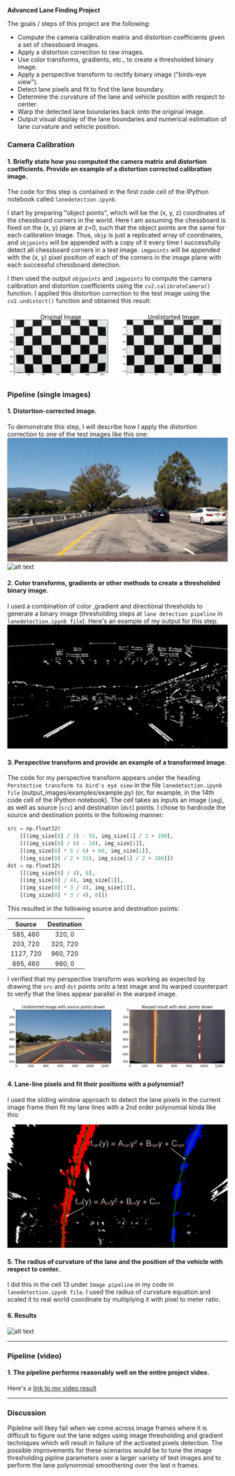 

**Advanced Lane Finding Project**

The goals / steps of this project are the following:

* Compute the camera calibration matrix and distortion coefficients given a set of chessboard images.
* Apply a distortion correction to raw images.
* Use color transforms, gradients, etc., to create a thresholded binary image.
* Apply a perspective transform to rectify binary image ("birds-eye view").
* Detect lane pixels and fit to find the lane boundary.
* Determine the curvature of the lane and vehicle position with respect to center.
* Warp the detected lane boundaries back onto the original image.
* Output visual display of the lane boundaries and numerical estimation of lane curvature and vehicle position.

[//]: # (Image References)

[image1]: ./examples/undistort_output.png "Undistorted"
[image2]: ./test_images/test1.jpg "Road Transformed"
[image3]: ./examples/binary_combo_example.jpg "Binary Example"
[image4]: ./examples/warped_straight_lines.jpg "Warp Example"
[image5]: ./examples/color_fit_lines.jpg "Fit Visual"
[image6]: ./examples/example_output.jpg "Output"
[image7]: ./examples/undst.jpg
[image8]: ./examples/result.jpg

[video1]: ./final_video.mp4 "Video"



### Camera Calibration

#### 1. Briefly state how you computed the camera matrix and distortion coefficients. Provide an example of a distortion corrected calibration image.

The code for this step is contained in the first code cell of the IPython notebook called `lanedetection.ipynb`.  

I start by preparing "object points", which will be the (x, y, z) coordinates of the chessboard corners in the world. Here I am assuming the chessboard is fixed on the (x, y) plane at z=0, such that the object points are the same for each calibration image.  Thus, `objp` is just a replicated array of coordinates, and `objpoints` will be appended with a copy of it every time I successfully detect all chessboard corners in a test image.  `imgpoints` will be appended with the (x, y) pixel position of each of the corners in the image plane with each successful chessboard detection.  

I then used the output `objpoints` and `imgpoints` to compute the camera calibration and distortion coefficients using the `cv2.calibrateCamera()` function.  I applied this distortion correction to the test image using the `cv2.undistort()` function and obtained this result: 

![alt text][image1]

### Pipeline (single images)

#### 1. Distortion-corrected image.

To demonstrate this step, I will describe how I apply the distortion correction to one of the test images like this one:
![alt text][image2]
![alt text][image7]


#### 2. Color transforms, gradients or other methods to create a thresholded binary image.  

I used a combination of color ,gradient and directional thresholds to generate a binary image (thresholding steps at `lane detection pipeline` in `lanedetection.ipynb file`).  Here's an example of my output for this step.
![alt text][image3]

#### 3. Perspective transform and provide an example of a transformed image.

The code for my perspective transform appears under the heading `Perstective transform to bird's eye view` in the file `lanedetection.ipynb file` (output_images/examples/example.py) (or, for example, in the 14th code cell of the IPython notebook).  The cell takes as inputs an image (`img`), as well as source (`src`) and destination (`dst`) points.  I chose to hardcode the source and destination points in the following manner:

```python
src = np.float32(
    [[(img_size[0] / 2) - 55, img_size[1] / 2 + 100],
    [((img_size[0] / 6) - 10), img_size[1]],
    [(img_size[0] * 5 / 6) + 60, img_size[1]],
    [(img_size[0] / 2 + 55), img_size[1] / 2 + 100]])
dst = np.float32(
    [[(img_size[0] / 4), 0],
    [(img_size[0] / 4), img_size[1]],
    [(img_size[0] * 3 / 4), img_size[1]],
    [(img_size[0] * 3 / 4), 0]])
```

This resulted in the following source and destination points:

| Source        | Destination   | 
|:-------------:|:-------------:| 
| 585, 460      | 320, 0        | 
| 203, 720      | 320, 720      |
| 1127, 720     | 960, 720      |
| 695, 460      | 960, 0        |

I verified that my perspective transform was working as expected by drawing the `src` and `dst` points onto a test image and its warped counterpart to verify that the lines appear parallel in the warped image.

![alt text][image4]

#### 4. Lane-line pixels and fit their positions with a polynomial?

I used the sliding window approach to detect the lane pixels in the current image frame then fit my lane lines with a 2nd order polynomial kinda like this:

![alt text][image5]

#### 5. The radius of curvature of the lane and the position of the vehicle with respect to center.

I did this in the cell 13 under `Image pipeline` in my code in `lanedetection.ipynb file`. I used the radius of curvature equation and scaled it to real world coordinate by multiplying it with pixel to meter ratio.

#### 6. Results



![alt text][image8]

---

### Pipeline (video)

#### 1.  The pipeline performs reasonably well on the entire project video.

Here's a [link to my video result](./final_video.mp4 )

---

### Discussion

Pipleline will likey fail when we come across image frames where it is difficult to figure out the lane edges using image thresholding and gradient techniques which will result in failure of the activated pixels detection. The possible improvements for these scenarios would be to tune the image thresholding pipline parameters over a larger variety of test images and to perform the lane polynommial smoothening over the last n frames.



 
